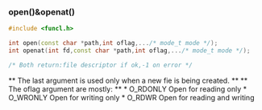 ### open()&openat()
```c++
#include <funcl.h>

int open(const char *path,int oflag,.../* mode_t mode */);
int openat(int fd,const char *path,int oflag,.../* mode_t mode */);

/* Both return:file descriptor if ok,-1 on error */
```
** The last argument is used only when a new fie is being created. **
** The oflag argument are mostly: **
	* O_RDONLY	Open for reading only
	* O_WRONLY	Open for writing only
	* O_RDWR	Open for reading and writing
	
